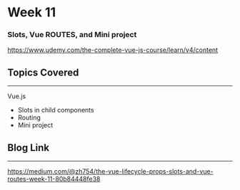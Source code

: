 # Week 11
### Slots, Vue ROUTES, and Mini project
https://www.udemy.com/the-complete-vue-js-course/learn/v4/content


## Topics Covered 
---
Vue.js
  - Slots in child components
  - Routing
  - Mini project

## Blog Link
---
https://medium.com/@zh754/the-vue-lifecycle-props-slots-and-vue-routes-week-11-80b84448fe38
